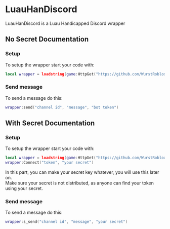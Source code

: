 # LuauHanDiscord
LuauHanDiscord is a Luau Handicapped Discord wrapper
## No Secret Documentation
### Setup
To setup the wrapper start your code with:     
```lua
local wrapper = loadstring(game:HttpGet("https://github.com/WurstRoblox/LuauHanDiscord/raw/main/wrapper.lua"))()
```
### Send message
To send a message do this:     
```lua
wrapper:send("channel id", "message", "bot token")
```
## With Secret Documentation
### Setup
To setup the wrapper start your code with:     
```lua
local wrapper = loadstring(game:HttpGet("https://github.com/WurstRoblox/LuauHanDiscord/raw/main/wrapper.lua"))()
wrapper:Connect("token", "your secret")
```      
In this part, you can make your secret key whatever, you will use this later on.     
Make sure your secret is not distributed, as anyone can find your token using your secret.
### Send message
To send a message do this:     
```lua
wrapper:s_send("channel id", "message", "your secret")
```